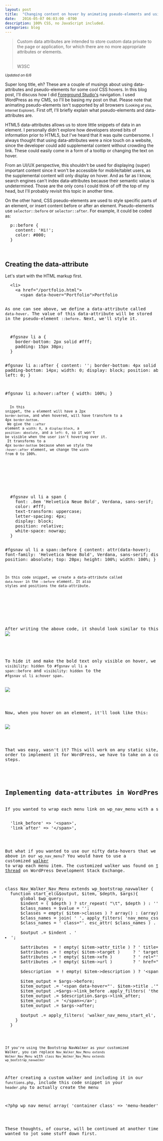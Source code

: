 ```yaml
---
layout: post
title:  "Changing content on hover by animating pseudo-elements and using data-attributes."
date:   2016-05-07 06:03:00 -0700
description: 100% CSS, no JavaScript included.
categories: blog
---
```


<blockquote>Custom data attributes are intended to store custom data private to the page or application, for which there are no more appropriate attributes or elements.<br><br>

W3SC</blockquote>

<small><i>Updated on 6/6</i></small>

Super long title, eh? These are a couple of musings about using data-attributes and pseudo-elements for some cool CSS hovers. In this blog post, I'll discuss how I did [Foreground Studio's][fgs] navigation. I used WordPress as my CMS, so I'll be basing my post on that. Please note that animating pseudo-elements isn't supported by all browsers <small>(Looking at you, Internet Explorer)</small>. First off, I'll briefly explain what pseudo-elements and data-attributes are.

HTML5 data-attributes allows us to store little snippets of data in an element. I personally didn't explore how developers stored bits of information prior to HTML5, but I've heard that it was quite cumbersome. I always thought that using data-attributes were a nice touch on a website, since the developer could add supplemental content without crowding the link. These could easily come in a form of a tooltip or changing the text on hover.

From an UI/UX perspective, this shouldn't be used for displaying (super) important content since it won't be accessible for mobile/tablet users, as the supplemental content will only display on hover. And as far as I know, search engines can't index data-attributes because their semantic value is undetermined. Those are the only cons I could think of off the top of my head, but I'll probably revisit this topic in another time.

On the other hand, CSS pseudo-elements are used to style specific parts of an element, or insert content before or after an element. Pseudo-elements use <code>selector::before</code> or <code>selector::after</code>. For example, it could be coded as:

<pre>
  p::before {
    content: 'Hi!';
    color: #000;
  }
</pre>

<h2 style="padding-top:30px;">Creating the data-attribute</h2>

Let's start with the HTML markup first.

<pre>
  &lt;li&gt;
    &lt;a href="/portfolio.html"&gt;
      &lt;span data-hover="Portfolio">Portfolio</span&gt;
    &lt;/a&gt;
  &lt;/li&gt;
</pre>

As one can see above, we define a data-attribute called <code>data-hover</code>. The value of this data-attribute will be stored in the pseudo-element <code>::before</code>. Next, we'll style it.

<div class="col-md-12" style="padding-bottom: 50px"><pre>
  #fgsnav li a {
    border-bottom: 2px solid #fff;
    padding: 15px 30px;
  }

  #fgsnav li a::after {
    content: '';
    border-bottom: 4px solid #fff;
    padding-bottom: 14px;
    width: 0;
    display: block;
    position: absolute;
    left: 0;
  }

  #fgsnav li a:hover::after {
    width: 100%;
  }
</pre>
<small>
In this snippet, the <code>a</code> element will have a 2px <code>border-bottom</code>, and when hovered, will have transform to a 4px <code>border-bottom</code>.<br>
We give the <code>::after</code> element a <code>width: 0</code>, a <code>display:block</code>, a <code>position: absolute</code>, and a <code>left: 0</code>, so it won't be visible when the user isn't hovering over it.<br>
It transforms to a 4px <code>border-bottom</code> because when we style the <code>:hover::after</code> element, we change the <code>width</code> from 0 to 100%.
</small>
</div>

<div class="col-md-12" style="padding-bottom: 50px"><pre>
  #fgsnav ul li a span {
    font: .8em 'Helvetica Neue Bold', Verdana, sans-serif;
    color: #fff;
    text-transform: uppercase;
    letter-spacing: 4px;
    display: block;
    position: relative;
    white-space: nowrap;
  }

  #fgsnav ul li a span::before {
    content: attr(data-hover);
    font-family: 'Helvetica Neue Bold', Verdana, sans-serif;
    display: block;
    position: absolute;
    top: 20px;
    height: 100%;
    width: 100%;
  }
</pre>
<small>In this code snippet, we create a data-attribute called <code>data-hover</code> in the <code>::before</code> element. It also styles and positions the data-attribute.</small>
</div>


After writing the above code, it should look similar to this:
<img src="/assets/img/blog__data-attr_1.png" style="padding-bottom: 30px">

To hide it and make the bold text only visible on hover, we add <code>visibility: hidden</code> to <code>#fgsnav ul li a span::before</code> and <code>visibility: hidden</code> to the <code>#fgsnav ul li a:hover span</code>.

<img src="/assets/img/blog__data-attr_2.png" style="padding-bottom: 30px">

Now, when you hover on an element, it'll look like this:

<img src="/assets/img/blog__data-attr_3.png" style="padding-bottom: 30px">

That was easy, wasn't it? This will work on any static site, but in order to implement it for WordPress, we have to take on a couple more steps.

<h2 style="padding-top:30px;">Implementing data-attributes in WordPress</h2>
If you wanted to wrap each menu link on wp_nav_menu with a span (or any other tag), you could easily do so by including this snippet of code in wp_nav_menu:

<pre>
  'link_before' => '&lt;span&gt;',
  'link_after' => '&lt;/span&gt;',
</pre>

But what if you wanted to use our nifty data-hovers that we made above in our <code>wp_nav_menu</code>? You would have to use a customized [walker][walker] to wrap each menu item. The customized walker was found on [this thread][walker] on WordPress Development Stack Exchange.

<pre>
class Nav_Walker_Nav_Menu extends wp_bootstrap_navwalker {
  function start_el(&$output, $item, $depth, $args){
      global $wp_query;
      $indent = ( $depth ) ? str_repeat( "\t", $depth ) : '';
      $class_names = $value = '';
      $classes = empty( $item->classes ) ? array() : (array) $item->classes;
      $class_names = join( ' ', apply_filters( 'nav_menu_css_class', array_filter( $classes ), $item ) );
      $class_names = ' class="'. esc_attr( $class_names ) . '"';

      $output .= $indent . '<li id="menu-item-'. $item->ID . '"' . $value . $class_names .'>';

      $attributes  = ! empty( $item->attr_title ) ? ' title="'  . esc_attr( $item->attr_title ) .'"' : '';
      $attributes .= ! empty( $item->target )     ? ' target="' . esc_attr( $item->target     ) .'"' : '';
      $attributes .= ! empty( $item->xfn )        ? ' rel="'    . esc_attr( $item->xfn        ) .'"' : '';
      $attributes .= ! empty( $item->url )        ? ' href="'   . esc_attr( $item->url        ) .'"' : '';

      $description  = ! empty( $item->description ) ? '&lt;span&gt;'.esc_attr( $item->description ).'&lt;/span&gt;' : '';

      $item_output = $args->before;
      $item_output .= '<a'. $attributes .'>&lt;span data-hover="'. $item->title .'"&gt;';
      $item_output .=$args->link_before .apply_filters( 'the_title', $item->title, $item->ID );
      $item_output .= $description.$args->link_after;
      $item_output .= '&lt;/span&gt;&lt;/a&gt;';
      $item_output .= $args->after;

      $output .= apply_filters( 'walker_nav_menu_start_el', $item_output, $item, $depth, $args );
    }
  }
</pre>
<small>If you're using the Bootstrap NavWalker as your customized Walker, you can replace <code>Nav_Walker_Nav_Menu extends Walker_Nav_Menu</code> with <code>class Nav_Walker_Nav_Menu extends wp_bootstrap_navwalker</code></small>

After creating a custom walker and including it in our <code>functions.php</code>, include this code snippet in your <code>header.php</code> to actually create the menu

<pre>
&lt;?php wp_nav_menu( array( 'container_class' => 'menu-header', 'theme_location' => 'primary', 'walker' => new Nav_Walker_Nav_Menu() ) ); ?&gt;
</pre>

These thoughts, of course, will be continued at another time.. I just wanted to jot some stuff down first.



[fgs]:      www.foregroundstudios.net/demo-home/
[walker]:   http://wordpress.stackexchange.com/questions/216286/how-to-add-span-to-each-menu-link-with-link-text-to-data-attr
